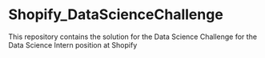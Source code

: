 # Shopify_DataScienceChallenge
This repository contains the solution for the Data Science Challenge for the Data Science Intern position at Shopify
